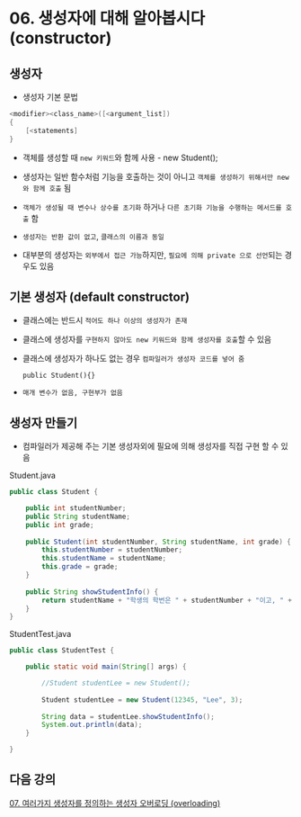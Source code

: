 # 06. 생성자에 대해 알아봅시다 (constructor)

## 생성자

- 생성자 기본 문법
```java
<modifier><class_name>([<argument_list])
{
	[<statements]
}
```

- 객체를 생성할 때 `new 키워드`와 함께 사용   - new Student();

- 생성자는 일반 함수처럼 기능을 호출하는 것이 아니고 `객체를 생성하기 위해서만 new 와 함께 호출` 됨

- `객체가 생성될 때 변수나 상수를 초기화` 하거나 `다른 초기화 기능을 수행하는 메서드를 호출` 함

- `생성자는 반환 값이 없고`, `클래스의 이름과 동일`

- 대부분의 생성자는 `외부에서 접근 가능`하지만, `필요에 의해 private 으로 선언`되는 경우도 있음


## 기본 생성자 (default constructor)

- 클래스에는 반드시 `적어도 하나 이상의 생성자가 존재`

- 클래스에 생성자를 `구현하지 않아도 new 키워드와 함께 생성자를 호출`할 수 있음

- 클래스에 생성자가 하나도 없는 경우 `컴파일러가 생성자 코드를 넣어 줌` 

    `public Student(){}`  

-  `매개 변수가 없음, 구현부가 없음`

## 생성자 만들기

- 컴파일러가 제공해 주는 기본 생성자외에 필요에 의해 생성자를 직접 구현 할 수 있음

Student.java
```java
public class Student {

	public int studentNumber;
	public String studentName;
	public int grade;
	
	public Student(int studentNumber, String studentName, int grade) {
		this.studentNumber = studentNumber;
		this.studentName = studentName;
		this.grade = grade;
	}
	
	public String showStudentInfo() {
		return studentName + "학생의 학번은 " + studentNumber + "이고, " + grade + "학년 입니다.";
	}
}
```

StudentTest.java
```java
public class StudentTest {

	public static void main(String[] args) {

		//Student studentLee = new Student();
		
		Student studentLee = new Student(12345, "Lee", 3);
		
		String data = studentLee.showStudentInfo();
		System.out.println(data);
	}

}
```
## 다음 강의
[07. 여러가지 생성자를 정의하는 생성자 오버로딩 (overloading)](https://gitlab.com/easyspubjava/javacoursework/-/blob/master/Chapter2/2-07/README.md)
